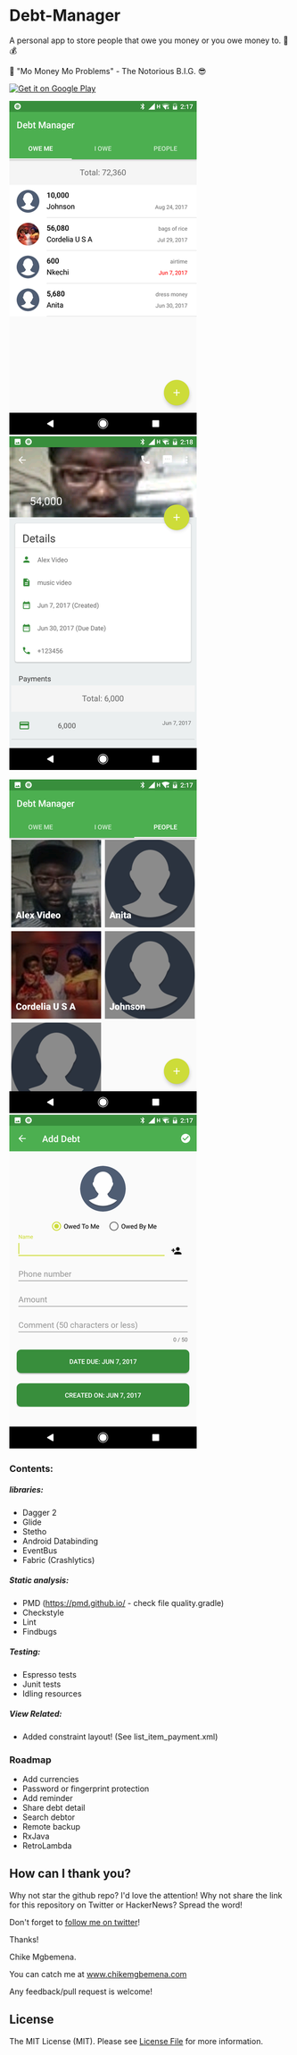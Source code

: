 # Debt-Manager
A personal app to store people that owe you money or you owe money to. :notebook: :moneybag:

:musical_note: "Mo Money Mo Problems" - The Notorious B.I.G. :sunglasses:

[![Get it on Google Play](http://i.imgur.com/7sq06lr.png)](https://play.google.com/store/apps/details?id=com.chikeandroid.debtmanager) 

![alt text](screenshots/screenshot1.png "I owe screen list") ![alt text](screenshots/screenshot4.png "Debt detail")

![alt text](screenshots/screenshot2.png "People screen") ![alt text](screenshots/screenshot3.png "Add debt screen")

### Contents:

##### libraries:
* Dagger 2 
* Glide
* Stetho
* Android Databinding 
* EventBus 
* Fabric (Crashlytics)

##### Static analysis:
* PMD (https://pmd.github.io/ - check file quality.gradle)
* Checkstyle
* Lint
* Findbugs

##### Testing:
* Espresso tests
* Junit tests
* Idling resources

##### View Related:
* Added constraint layout! (See list_item_payment.xml)

### Roadmap
 * Add currencies 
 * Password or fingerprint protection 
 * Add reminder 
 * Share debt detail
 * Search debtor
 * Remote backup 
 * RxJava
 * RetroLambda

## How can I thank you?

Why not star the github repo? I'd love the attention! Why not share the link for this repository on Twitter or HackerNews? Spread the word!

Don't forget to [follow me on twitter](https://twitter.com/chk01010)!

Thanks!

Chike Mgbemena.

You can catch me at www.chikemgbemena.com

Any feedback/pull request is welcome!

## License

The MIT License (MIT). Please see [License File](LICENSE) for more information.
